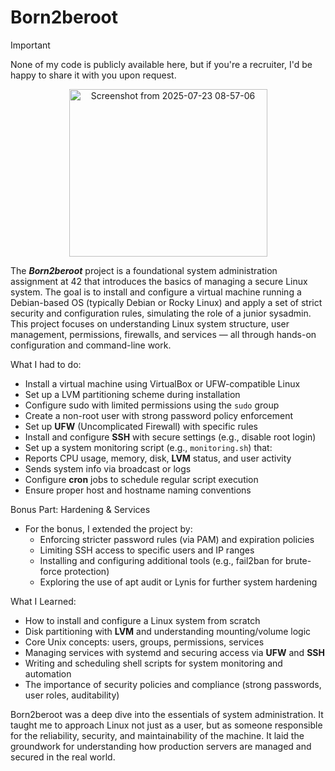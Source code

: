 # Born2beroot

> [!IMPORTANT]
> None of my code is publicly available here, but if you're a recruiter, I'd be happy to share it with you upon request.

<p align="center">
<img width="317" height="268" alt="Screenshot from 2025-07-23 08-57-06" src="https://github.com/user-attachments/assets/bfae2c73-7a26-403d-acda-06b6cd9f967a" />
</p>

The ***Born2beroot*** project is a foundational system administration assignment at 42 that introduces the basics of managing a secure Linux system. The goal is to install and configure a virtual machine running a Debian-based OS (typically Debian or Rocky Linux) and apply a set of strict security and configuration rules, simulating the role of a junior sysadmin.
This project focuses on understanding Linux system structure, user management, permissions, firewalls, and services — all through hands-on configuration and command-line work.

What I had to do:
* Install a virtual machine using VirtualBox or UFW-compatible Linux
* Set up a LVM partitioning scheme during installation
* Configure sudo with limited permissions using the `sudo` group
* Create a non-root user with strong password policy enforcement
* Set up **UFW** (Uncomplicated Firewall) with specific rules
* Install and configure **SSH** with secure settings (e.g., disable root login)
* Set up a system monitoring script (e.g., `monitoring.sh`) that:
* Reports CPU usage, memory, disk, **LVM** status, and user activity
* Sends system info via broadcast or logs
* Configure **cron** jobs to schedule regular script execution
* Ensure proper host and hostname naming conventions

Bonus Part: Hardening & Services
* For the bonus, I extended the project by:
  * Enforcing stricter password rules (via PAM) and expiration policies
  * Limiting SSH access to specific users and IP ranges
  * Installing and configuring additional tools (e.g., fail2ban for brute-force protection)
  * Exploring the use of apt audit or Lynis for further system hardening

What I Learned:
* How to install and configure a Linux system from scratch
* Disk partitioning with **LVM** and understanding mounting/volume logic
* Core Unix concepts: users, groups, permissions, services
* Managing services with systemd and securing access via **UFW** and **SSH**
* Writing and scheduling shell scripts for system monitoring and automation
* The importance of security policies and compliance (strong passwords, user roles, auditability)

Born2beroot was a deep dive into the essentials of system administration. It taught me to approach Linux not just as a user, but as someone responsible for the reliability, security, and maintainability of the machine. It laid the groundwork for understanding how production servers are managed and secured in the real world.

